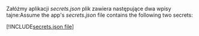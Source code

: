 <span data-ttu-id="886b0-101">Załóżmy aplikacji *secrets.json* plik zawiera następujące dwa wpisy tajne:</span><span class="sxs-lookup"><span data-stu-id="886b0-101">Assume the app's *secrets.json* file contains the following two secrets:</span></span>

[!INCLUDE[secrets.json file](secrets-json-file.md)]

